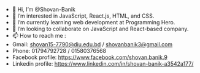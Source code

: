 - 👋 Hi, I’m @Shovan-Banik
- 👀 I’m interested in JavaScript, React.js, HTML, and CSS.
- 🌱 I’m currently learning web development at Programming Hero.
- 💞️ I’m looking to collaborate on JavaScript and React-based company.
- 📫 How to reach me :
- Gmail: shovan15-7790@diu.edu.bd / shovanbanik3@gmail.com
- Phone: 01794792728 / 01580376568
- Facebook profile: https://www.facebook.com/shovan.banik.9
- Linkedin profile: https://www.linkedin.com/in/shovan-banik-a3542a177/

<!---
Shovan-Banik/Shovan-Banik is a ✨ special ✨ repository because its `README.md` (this file) appears on your GitHub profile.
You can click the Preview link to take a look at your changes.
--->
